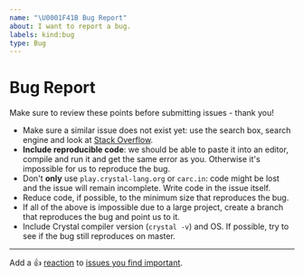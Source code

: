 ```yaml
---
name: "\U0001F41B Bug Report"
about: I want to report a bug.
labels: kind:bug
type: Bug
---
```


# Bug Report

Make sure to review these points before submitting issues - thank you!

- Make sure a similar issue does not exist yet: use the search box, search engine and look at [Stack Overflow](https://stackoverflow.com/questions/tagged/crystal-lang).
- **Include reproducible code**: we should be able to paste it into an editor, compile and run it and get the same error as you. Otherwise it's impossible for us to reproduce the bug.
- Don't **only** use `play.crystal-lang.org` or `carc.in`: code might be lost and the issue will remain incomplete. Write code in the issue itself.
- Reduce code, if possible, to the minimum size that reproduces the bug.
- If all of the above is impossible due to a large project, create a branch that reproduces the bug and point us to it.
- Include Crystal compiler version (`crystal -v`) and OS. If possible, try to see if the bug still reproduces on master.

---

Add a :+1: [reaction] to [issues you find important].

[reaction]: https://github.blog/2016-03-10-add-reactions-to-pull-requests-issues-and-comments/
[issues you find important]:
    https://github.com/crystal-lang/crystal/issues?q=is%3Aissue+is%3Aopen+sort%3Areactions-%2B1-desc
